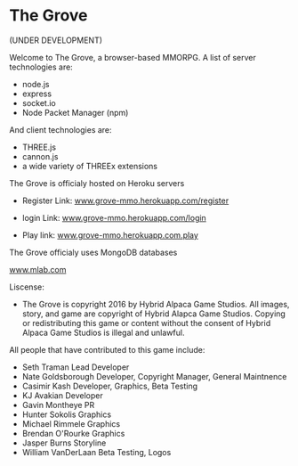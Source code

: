 # The Grove

(UNDER DEVELOPMENT)


Welcome to The Grove, a browser-based MMORPG.
A list of server technologies are:

- node.js
- express
- socket.io
- Node Packet Manager (npm)

And client technologies are:

- THREE.js
- cannon.js
- a wide variety of THREEx extensions

The Grove is officialy hosted on Heroku servers

- Register Link: www.grove-mmo.herokuapp.com/register

- login Link: www.grove-mmo.herokuapp.com/login

- Play link: www.grove-mmo.herokuapp.com.play


The Grove officialy uses MongoDB databases

www.mlab.com

Liscense:


- The Grove is copyright 2016 by Hybrid Alpaca Game Studios. All images, story, and game are copyright of Hybrid Alapca Game Studios.
Copying or redistributing this game or content without the consent of Hybrid Alpaca Game Studios is illegal and unlawful.



All people that have contributed to this game include:

- Seth Traman               Lead Developer
- Nate Goldsborough         Developer, Copyright Manager, General Maintnence
- Casimir Kash              Developer, Graphics, Beta Testing
- KJ Avakian                Developer
- Gavin Montheye            PR
- Hunter Sokolis            Graphics
- Michael Rimmele           Graphics
- Brendan O'Rourke          Graphics
- Jasper Burns              Storyline
- William VanDerLaan        Beta Testing, Logos

